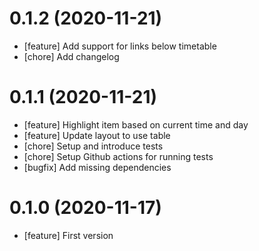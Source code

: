 # 0.1.2 (2020-11-21)

- [feature] Add support for links below timetable
- [chore] Add changelog

# 0.1.1 (2020-11-21)

- [feature] Highlight item based on current time and day
- [feature] Update layout to use table
- [chore] Setup and introduce tests
- [chore] Setup Github actions for running tests
- [bugfix] Add missing dependencies

# 0.1.0 (2020-11-17)

- [feature] First version